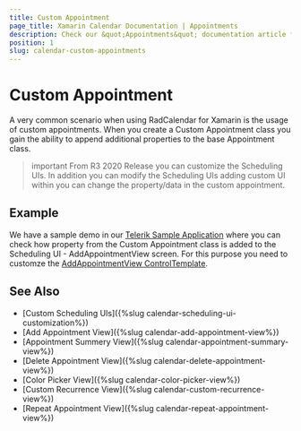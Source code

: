 ```yaml
---
title: Custom Appointment
page_title: Xamarin Calendar Documentation | Appointments
description: Check our &quot;Appointments&quot; documentation article for Telerik Calendar for Xamarin control.
position: 1
slug: calendar-custom-appointments
---
```


# Custom Appointment

A very common scenario when using RadCalendar for Xamarin is the usage of custom appointments. When you create a Custom Appointment class you gain the ability to append additional properties to the base Appointment class.

>important From R3 2020 Release you can customize the Scheduling UIs. In addition you can modify the Scheduling UIs adding custom UI within you can change the property/data in the custom appointment.

## Example

We have a sample demo in our [Telerik Sample Application](https://github.com/telerik/telerik-xamarin-forms-samples/tree/master/QSF/QSF/Examples/CalendarControl/SchedulingUICustomizationExample) where you can check how property from the Custom Appointment class is added to the Scheduling UI - AddAppointmentView screen. For this purpose you need to customze the [AddAppointmentView ControlTemplate](https://github.com/telerik/xamarin-forms-sdk/blob/master/XamarinSDK/SDKBrowser/SDKBrowser/Examples/CalendarControl/SchedulingCategory/SchedulingUIViews/AddAppointmentView.xaml).

## See Also

* [Custom Scheduling UIs]({%slug calendar-scheduling-ui-customization%})
* [Add Appointment View]({%slug calendar-add-appointment-view%})
* [Appointment Summery View]({%slug calendar-appointment-summary-view%})
* [Delete Appointment View]({%slug calendar-delete-appointment-view%})
* [Color Picker View]({%slug calendar-color-picker-view%})
* [Custom Recurrence View]({%slug calendar-custom-recurrence-view%})
* [Repeat Appointment View]({%slug calendar-repeat-appointment-view%})

